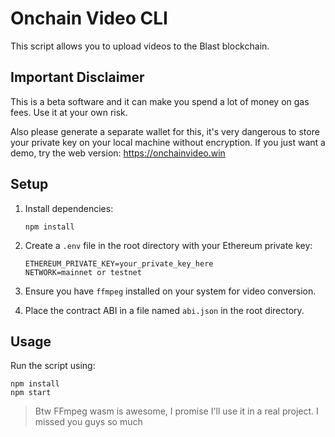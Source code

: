 # Onchain Video CLI

This script allows you to upload videos to the Blast blockchain.

## Important Disclaimer

This is a beta software and it can make you spend a lot of money on gas fees. Use it at your own risk.

Also please generate a separate wallet for this, it's very dangerous to store your private key on your local machine without encryption. If you just want a demo, try the web version: https://onchainvideo.win

## Setup

1. Install dependencies:
   ```
   npm install
   ```

2. Create a `.env` file in the root directory with your Ethereum private key:
   ```
   ETHEREUM_PRIVATE_KEY=your_private_key_here
   NETWORK=mainnet or testnet
   ```

3. Ensure you have `ffmpeg` installed on your system for video conversion.

4. Place the contract ABI in a file named `abi.json` in the root directory.

## Usage

Run the script using:

```
npm install
npm start
```

> Btw FFmpeg wasm is awesome, I promise I'll use it in a real project. I missed you guys so much
